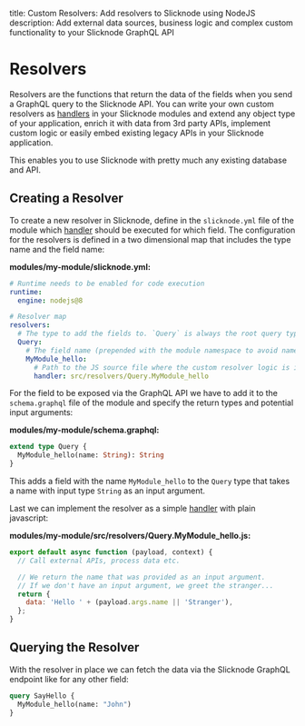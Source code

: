 title: Custom Resolvers: Add resolvers to Slicknode using NodeJS
description: Add external data sources, business logic and complex custom functionality to your Slicknode GraphQL API

# Resolvers

Resolvers are the functions that return the data of the fields when you send a GraphQL query to the
Slicknode API. You can write your own custom resolvers as [handlers](./handlers.md) in your Slicknode
modules and extend any object type of your application, enrich it with data from 3rd party APIs, implement custom
logic or easily embed existing legacy APIs in your Slicknode application.

This enables you to use Slicknode with pretty much any existing database and API.

## Creating a Resolver

To create a new resolver in Slicknode, define in the `slicknode.yml` file of the module which [handler](./handlers.md)
should be executed for which field. The configuration for the resolvers is defined in a two dimensional map that
includes the type name and the field name:

**modules/my-module/slicknode.yml:**

```yaml
# Runtime needs to be enabled for code execution
runtime:
  engine: nodejs@8

# Resolver map
resolvers:
  # The type to add the fields to. `Query` is always the root query type
  Query:
    # The field name (prepended with the module namespace to avoid name collisions)
    MyModule_hello:
      # Path to the JS source file where the custom resolver logic is implemented (within module)
      handler: src/resolvers/Query.MyModule_hello
```

For the field to be exposed via the GraphQL API we have to add it to
the `schema.graphql` file of the module and specify the return types and potential input arguments:

**modules/my-module/schema.graphql:**

```graphql
extend type Query {
  MyModule_hello(name: String): String
}
```

This adds a field with the name `MyModule_hello` to the `Query` type that takes a name with input type `String` as an
input argument.

Last we can implement the resolver as a simple [handler](./handlers.md) with plain javascript:

**modules/my-module/src/resolvers/Query.MyModule_hello.js:**

```javascript
export default async function (payload, context) {
  // Call external APIs, process data etc.

  // We return the name that was provided as an input argument.
  // If we don't have an input argument, we greet the stranger...
  return {
    data: 'Hello ' + (payload.args.name || 'Stranger'),
  };
}
```

## Querying the Resolver

With the resolver in place we can fetch the data via the Slicknode GraphQL endpoint like for any
other field:

```graphql
query SayHello {
  MyModule_hello(name: "John")
}
```
